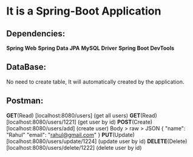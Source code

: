 # It is a Spring-Boot Application
## Dependencies:
**Spring Web**
**Spring Data JPA**
**MySQL Driver**
**Spring Boot DevTools**

## DataBase:
No need to create table, It will automatically created by the application.

## Postman:
**GET**(Read) [localhost:8080/users] (get all users)
**GET**(Read) [localhost:8080/users/1221] (get user by id)
**POST**(Create) [localhost:8080/users/add] (create user)
    Body > raw > JSON
    {
        "name": "Rahul"
        "email": "rahul@gmail.com"
    }
**PUT**(Update) [localhost:8080/users/update/1224] (update user by id)
**DELETE**(Delete) [localhost:8080/users/delete/1222] (delete user by id)
